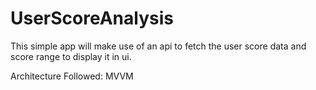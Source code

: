 # UserScoreAnalysis

This simple app will make use of an api to fetch the user score data and score range to display it in ui.

Architecture Followed: MVVM
